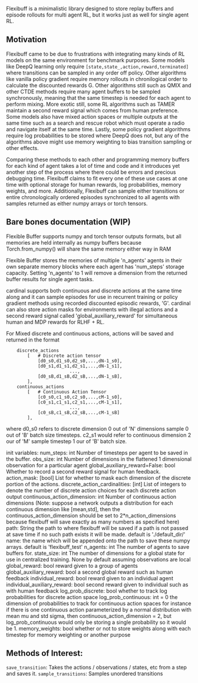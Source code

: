 Flexibuff is a minimalistic library designed to store replay 
buffers and episode rollouts for multi agent RL, but it works
just as well for single agent RL. 

## Motivation

Flexibuff came to be due to frustrations with integrating many kinds of RL models on the
same environment for benchmark purposes. Some models like 
DeepQ learning only require `[state,state_,action,reward,terminated]`
where transitions can be sampled in any order off policy. Other
algorithms like vanilla policy gradient require memory rollouts
in chronilogical order to calculate the discounted rewards G. 
Other algorithms still such as QMIX and other CTDE methods
require many agent buffers to be sampled synchronously, meaning
that the same timestep is needed for each agent to perform mixing.
More exotic still, some RL algorithms such as TAMER maintain a 
second reward signal which comes from human preference. Some models
also have mixed action spaces or multiple outputs at the same
time such as a search and rescue robot which must operate a radio
and navigate itself at the same time. Lastly, some policy gradient
algorithms require log probabilities to be stored where DeepQ does
not, but any of the algorithms above might use memory weighting
to bias transition sampling or other effects.

Comparing these methods to each other and programming memory 
buffers for each kind of agent takes a lot of time and code and
it introduces yet another step of the process where there could
be errors and precious debugging time. Flexibuff claims to fit
every one of these use cases at one time with optional storage
for human rewards, log probabilities, memory weights, and more. 
Additionally, Flexibuff can sample either transitions or entire
chronologically ordered episodes synchronized to all agents with
samples returned as either numpy arrays or torch tensors. 

## Bare bones documentation (WIP)

Flexible Buffer supports numpy and torch tensor outputs formats,
but all memories are held internally as numpy buffers because
Torch.from_numpy() will share the same memory either way in RAM

Flexible Buffer stores the memories of multiple 'n_agents' agents
in their own separate memory blocks where each agent has 'num_steps'
storage capacity. Setting 'n_agents' to 1 will remove a dimension
from the returned buffer results for single agent tasks.

cardinal supports both continuous and discrete actions at the
same time along and it can sample episodes for use in recurrent training
or policy gradient methods using recorded discounted episodic rewards,
'G'. cardinal can also store action masks for environments with
illegal actions and a second reward signal called 'global_auxiliary_reward' for
simultaneous human and MDP rewards for RLHF + RL.

For Mixed discrete and continuous actions, actions will be saved and
returned in the format
```
    discrete_actions
        [   # Discrete action tensor
            [d0_s0,d1_s0,d2_s0,...,dN-1_s0],
            [d0_s1,d1_s1,d2_s1,...,dN-1_s1],
                        ...,
            [d0_sB,d1_sB,d2_sB,...,dN-1_sB],
        ],
    continuous_actions
        [   # Continuous Action Tensor
            [c0_s0,c1_s0,c2_s0,...,cM-1_s0],
            [c0_s1,c1_s1,c2_s1,...,cM-1_s1],
                        ...,
            [c0_sB,c1_sB,c2_sB,...,cM-1_sB]
        ],
```
where d0_s0 refers to discrete dimension 0 out of 'N' dimensions
sample 0 out of 'B' batch size timesteps. c2_s1 would refer to continuous
dimension 2 our of 'M' sample timestep 1 our of 'B' batch size.

init variables:
    num_steps: int Number of timesteps per agent to be saved in the
        buffer.
    obs_size: int Number of dimensions in the flattened 1 dimensional
        observation for a particular agent
    global_auxiliary_reward=False: bool Whether to record a second reward signal for
        human feedback.
    action_mask: [bool] List for whether to mask each dimension of the
        discrete portion of the actions.
    discrete_action_cardinalities: [int] List of integers to denote the
        number of discrete action choices for each discrete action output
    continuous_action_dimension: int Number of continuous action dimensions
        (Note: suppose a network outputs a distribution for each
        continuous dimension like [mean,std], then the continuous_action_dimension
        should be set to 2*n_action_dimensions because flexibuff will save
        exactly as many numbers as specified here)
    path: String the path to where flexibuff will be saved if a path is not
        passed at save time if no such path exists it will be made. default
        is './default_dir/'
    name: the name which will be appended onto the path to save these numpy
        arrays. default is 'flexibuff_test'
    n_agents: int The number of agents to save buffers for.
    state_size: int The number of dimensions for a global state for use in
        centralized training. None by default assuming observations are local
    global_reward: bool reward given to a group of agents
    global_auxiliary_reward: bool a second global reward such as human feedback
    individual_reward: bool reward given to an individual agent
    individual_auxiliary_reward: bool second reward given to individual such as
        with human feedback
    log_prob_discrete: bool whether to track log probabilities for discrete action
        space
    log_prob_continuous: int = 0 the dimension of probabilities to track for
        continuous action spaces for instance if there is one continuous action
        parameterized by a normal distribution with mean mu and std sigma, then
        continuous_action_dimension = 2, but log_prob_continuous would only be
        storing a single probability so it would be 1.
    memory_weights: bool whether or not to store weights along with each timestep
        for memory weighting or another purpose

## Methods of Interest:

`save_transition`: Takes the actions / observations / states, etc from a step and saves it.
`sample_transitions`: Samples unordered transitions 
